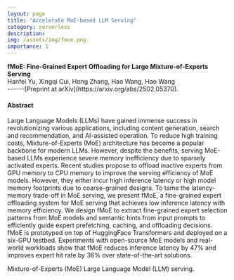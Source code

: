 ```yaml
---
layout: page
title: "Accelerate MoE-based LLM Serving"
category: serverless
description:
img: /assets/img/fmoe.png
importance: 1
---
```


<div class="title"><strong>fMoE: Fine-Grained Expert Offloading for Large Mixture-of-Experts Serving</strong></div>
<div class="author">
    Hanfei Yu, Xingqi Cui, Hong Zhang, Hao Wang, Hao Wang
</div>
<!-- <div class="periodical"> -->
------[Preprint at arXiv](https://arxiv.org/abs/2502.05370). 
<!-- </div> -->

<br />

#### Abstract

Large Language Models (LLMs) have gained immense success in revolutionizing various applications, including content generation, search and recommendation, and AI-assisted operation. To reduce high training costs, Mixture-of-Experts (MoE) architecture has become a popular backbone for modern LLMs. However, despite the benefits, serving MoE-based LLMs experience severe memory inefficiency due to sparsely activated experts.
Recent studies propose to offload inactive experts from GPU memory to CPU memory to improve the serving efficiency of MoE models. However, they either incur high inference latency or high model memory footprints due to coarse-grained designs. To tame the latency-memory trade-off in MoE serving, we present fMoE, a fine-grained expert offloading system for MoE serving that achieves low inference latency with memory efficiency. 
We design fMoE to extract fine-grained expert selection patterns from MoE models and semantic hints from input prompts to efficiently guide expert prefetching, caching, and offloading decisions.
fMoE is prototyped on top of HuggingFace Transformers and deployed on a six-GPU testbed. Experiments with open-source MoE models and real-world workloads show that fMoE reduces inference latency by 47% and improves expert hit rate by 36% over state-of-the-art solutions.
<br />


<div class="row">
        <div class="col-12 col-sm-12 col-md-12 col-lg-12 mx-auto d-block">
        <img class="img-fluid" src="{{ '/assets/img/moe.png' | relative_url }}" alt="" />
        <div class="caption">
            Mixture-of-Experts (MoE) Large Language Model (LLM) serving.
        </div>
    </div>
</div>
